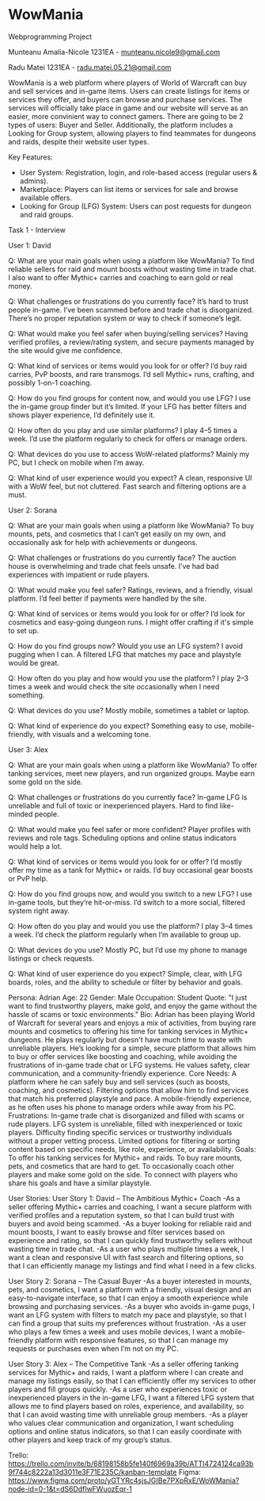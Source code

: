 # WowMania
Webprogramming Project

Munteanu Amalia-Nicole 1231EA - munteanu.nicole9@gmail.com

Radu Matei 1231EA - radu.matei.05.21@gmail.com

WowMania is a web platform where players of World of Warcraft can buy and sell services and in-game items. Users can create listings for items or services they offer, and buyers can browse and purchase services. The services will officially take place in game and our website will serve as an easier, more convinient way to connect gamers. There are going to be 2 types of users: Buyer and Seller. Additionally, the platform includes a Looking for Group system, allowing players to find teammates for dungeons and raids, despite their website user types. 

Key Features:
 - User System: Registration, login, and role-based access (regular users & admins).
 - Marketplace: Players can list items or services for sale and browse available offers.
 - Looking for Group (LFG) System: Users can post requests for dungeon and raid groups.

Task 1 - Interview

User 1: David 

Q: What are your main goals when using a platform like WowMania?
To find reliable sellers for raid and mount boosts without wasting time in trade chat. I also want to offer Mythic+ carries and coaching to earn gold or real money.

Q: What challenges or frustrations do you currently face?
It’s hard to trust people in-game. I’ve been scammed before and trade chat is disorganized. There’s no proper reputation system or way to check if someone’s legit.

Q: What would make you feel safer when buying/selling services?
Having verified profiles, a review/rating system, and secure payments managed by the site would give me confidence.

Q: What kind of services or items would you look for or offer?
I’d buy raid carries, PvP boosts, and rare transmogs. I’d sell Mythic+ runs, crafting, and possibly 1-on-1 coaching.

Q: How do you find groups for content now, and would you use LFG?
I use the in-game group finder but it’s limited. If your LFG has better filters and shows player experience, I’d definitely use it.

Q: How often do you play and use similar platforms?
I play 4–5 times a week. I’d use the platform regularly to check for offers or manage orders.

Q: What devices do you use to access WoW-related platforms?
Mainly my PC, but I check on mobile when I’m away.

Q: What kind of user experience would you expect?
A clean, responsive UI with a WoW feel, but not cluttered. Fast search and filtering options are a must.


User 2: Sorana

Q: What are your main goals when using a platform like WowMania?
To buy mounts, pets, and cosmetics that I can’t get easily on my own, and occasionally ask for help with achievements or dungeons.

Q: What challenges or frustrations do you currently face?
The auction house is overwhelming and trade chat feels unsafe. I’ve had bad experiences with impatient or rude players.

Q: What would make you feel safer?
Ratings, reviews, and a friendly, visual platform. I’d feel better if payments were handled by the site.

Q: What kind of services or items would you look for or offer?
I’d look for cosmetics and easy-going dungeon runs. I might offer crafting if it's simple to set up.

Q: How do you find groups now? Would you use an LFG system?
I avoid pugging when I can. A filtered LFG that matches my pace and playstyle would be great.

Q: How often do you play and how would you use the platform?
I play 2–3 times a week and would check the site occasionally when I need something.

Q: What devices do you use?
Mostly mobile, sometimes a tablet or laptop.

Q: What kind of experience do you expect?
Something easy to use, mobile-friendly, with visuals and a welcoming tone.

User 3: Alex

Q: What are your main goals when using a platform like WowMania?
To offer tanking services, meet new players, and run organized groups. Maybe earn some gold on the side.

Q: What challenges or frustrations do you currently face?
In-game LFG is unreliable and full of toxic or inexperienced players. Hard to find like-minded people.

Q: What would make you feel safer or more confident?
Player profiles with reviews and role tags. Scheduling options and online status indicators would help a lot.

Q: What kind of services or items would you look for or offer?
I’d mostly offer my time as a tank for Mythic+ or raids. I’d buy occasional gear boosts or PvP help.

Q: How do you find groups now, and would you switch to a new LFG?
I use in-game tools, but they’re hit-or-miss. I’d switch to a more social, filtered system right away.

Q: How often do you play and would you use the platform?
I play 3–4 times a week. I’d check the platform regularly when I’m available to group up.

Q: What devices do you use?
Mostly PC, but I’d use my phone to manage listings or check requests.



Q: What kind of user experience do you expect?
Simple, clear, with LFG boards, roles, and the ability to schedule or filter by behavior and goals.

Persona: Adrian
 Age: 22
 Gender: Male
 Occupation: Student
Quote:
 "I just want to find trustworthy players, make gold, and enjoy the game without the hassle of scams or toxic environments."
Bio:
Adrian has been playing World of Warcraft for several years and enjoys a mix of activities, from buying rare mounts and cosmetics to offering his time for tanking services in Mythic+ dungeons. He plays regularly but doesn't have much time to waste with unreliable players. He’s looking for a simple, secure platform that allows him to buy or offer services like boosting and coaching, while avoiding the frustrations of in-game trade chat or LFG systems. He values safety, clear communication, and a community-friendly experience.
Core Needs:
A platform where he can safely buy and sell services (such as boosts, coaching, and cosmetics).
Filtering options that allow him to find services that match his preferred playstyle and pace.
A mobile-friendly experience, as he often uses his phone to manage orders while away from his PC.
Frustrations:
In-game trade chat is disorganized and filled with scams or rude players.
LFG system is unreliable, filled with inexperienced or toxic players.
Difficulty finding specific services or trustworthy individuals without a proper vetting process.
Limited options for filtering or sorting content based on specific needs, like role, experience, or availability.
Goals:
To offer his tanking services for Mythic+ and raids.
To buy rare mounts, pets, and cosmetics that are hard to get.
To occasionally coach other players and make some gold on the side.
To connect with players who share his goals and have a similar playstyle.


User Stories:
User Story 1: David – The Ambitious Mythic+ Coach
-As a seller offering Mythic+ carries and coaching,
I want a secure platform with verified profiles and a reputation system,
so that I can build trust with buyers and avoid being scammed.
-As a buyer looking for reliable raid and mount boosts,
I want to easily browse and filter services based on experience and rating,
so that I can quickly find trustworthy sellers without wasting time in trade chat.
-As a user who plays multiple times a week,
I want a clean and responsive UI with fast search and filtering options,
so that I can efficiently manage my listings and find what I need in a few clicks.

User Story 2: Sorana – The Casual Buyer
-As a buyer interested in mounts, pets, and cosmetics,
I want a platform with a friendly, visual design and an easy-to-navigate interface,
so that I can enjoy a smooth experience while browsing and purchasing services.
-As a buyer who avoids in-game pugs,
I want an LFG system with filters to match my pace and playstyle,
so that I can find a group that suits my preferences without frustration.
-As a user who plays a few times a week and uses mobile devices,
I want a mobile-friendly platform with responsive features,
so that I can manage my requests or purchases even when I’m not on my PC.


User Story 3: Alex – The Competitive Tank
-As a seller offering tanking services for Mythic+ and raids,
I want a platform where I can create and manage my listings easily,
so that I can efficiently offer my services to other players and fill groups quickly.
-As a user who experiences toxic or inexperienced players in the in-game LFG,
I want a filtered LFG system that allows me to find players based on roles, experience, and availability,
so that I can avoid wasting time with unreliable group members.
-As a player who values clear communication and organization,
I want scheduling options and online status indicators,
so that I can easily coordinate with other players and keep track of my group’s status.

Trello: https://trello.com/invite/b/68198158b5fe140f6969a39b/ATTI4724124ca93b9f744c8222a13d3011e3F71E235C/kanban-template
Figma: https://www.figma.com/proto/yGTYRc4sjsJGIBe7PXpRxE/WoWMania?node-id=0-1&t=dS6DdflwFWuozEqr-1
